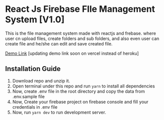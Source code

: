 # React Js Firebase FIle Management System [V1.0] 

This is the file management system made with reactjs and frebase. where user cn upload files, create folders and sub folders, and also even user can create file and he/she can edit and save created file.

<a href="https://react-firebase-file-management.herokuapp.com/">Demo Link</a> [updating demo link soon on vercel instead of heroku]


## Installation Guide

1. Download repo and unzip it.
2. Open terminal under this repo and run `yarn` to install all dependencies
3. Now, create .env file in the root directory and copy the data from .env.sample file
4. Now, Create your firebase project on firebase console and fill your credentials in .env file
5. Now, run `yarn dev` to run development server.

